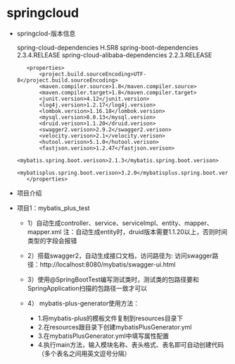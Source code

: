 # springcloud
* springclod-版本信息

     spring-cloud-dependencies H.SR8
     spring-boot-dependencies 2.3.4.RELEASE
     spring-cloud-alibaba-dependencies 2.2.3.RELEASE
     <!--统一管理jar包和版本-->
         <properties>
             <project.build.sourceEncoding>UTF-8</project.build.sourceEncoding>
             <maven.compiler.source>1.8</maven.compiler.source>
             <maven.compiler.target>1.8</maven.compiler.target>
             <junit.version>4.12</junit.version>
             <log4j.version>1.2.17</log4j.version>
             <lombok.version>1.16.18</lombok.version>
             <mysql.version>8.0.13</mysql.version>
             <druid.verison>1.1.20</druid.verison>
             <swagger2.verison>2.9.2</swagger2.verison>
             <velocity.verison>2.1</velocity.verison>
             <hutool.verison>5.1.0</hutool.verison>
             <fastjson.verison>1.2.47</fastjson.verison>
             <mybatis.spring.boot.verison>2.1.3</mybatis.spring.boot.verison>
             <mybatisplus.spring.boot.verison>3.2.0</mybatisplus.spring.boot.verison>
         </properties>
     
* 项目介绍

* 项目1：mybatis_plus_test

    * 1）自动生成controller、service、serviceImpl、entity、mapper、mapper.xml
注：自动生成entity时，druid版本需要1.1.20以上，否则时间类型的字段会报错

    * 2）搭载swagger2，自动生成接口文档，访问路径为: 访问swagger路径：http://localhost:8080/mybatis/swagger-ui.html

    * 3）使用@SpringBootTest编写测试类时，测试类的包路径要和SpringApplication扫描的包路径一致才可以

    * 4） mybatis-plus-generator使用方法：
         * 1.将mybatis-plus的模板文件复制到resources目录下
         * 2.在resources跟目录下创建mybatisPlusGenerator.yml
         * 3.在mybatisPlusGenerator.yml中填写属性配置
         * 4.执行main方法，输入模块名称、表头格式、表名即可自动创建代码（多个表名之间用英文逗号分隔）
